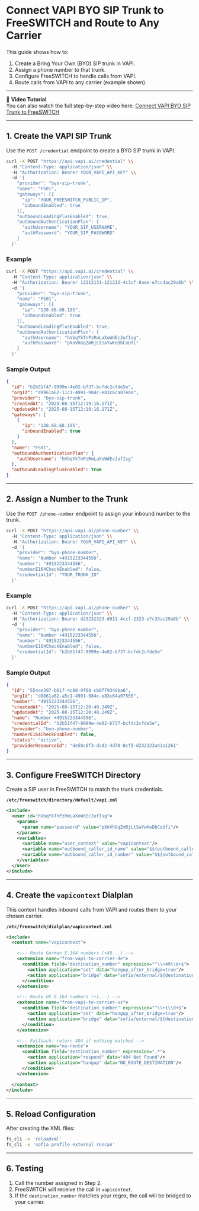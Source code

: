 # Connect VAPI BYO SIP Trunk to FreeSWITCH and Route to Any Carrier

This guide shows how to:
1. Create a Bring Your Own (BYO) SIP trunk in VAPI.
2. Assign a phone number to that trunk.
3. Configure FreeSWITCH to handle calls from VAPI.
4. Route calls from VAPI to any carrier (example shown).

---

🎥 **Video Tutorial**  
You can also watch the full step-by-step video here: [Connect VAPI BYO SIP Trunk to FreeSWITCH](https://www.youtube.com/watch?v=HkWcpuMrX7k&t=2s)

---



## 1. Create the VAPI SIP Trunk

Use the `POST /credential` endpoint to create a BYO SIP trunk in VAPI.

```bash
curl -X POST "https://api.vapi.ai/credential" \\
  -H "Content-Type: application/json" \\
  -H "Authorization: Bearer YOUR_VAPI_API_KEY" \\
  -d '{
    "provider": "byo-sip-trunk",
    "name": "FS01",
    "gateways": [{
      "ip": "YOUR_FREESWITCH_PUBLIC_IP",
      "inboundEnabled": true
    }],
    "outboundLeadingPlusEnabled": true,
    "outboundAuthenticationPlan": {
      "authUsername": "YOUR_SIP_USERNAME",
      "authPassword": "YOUR_SIP_PASSWORD"
    }
  }'
```

### **Example**
```bash
curl -X POST "https://api.vapi.ai/credential" \\
  -H "Content-Type: application/json" \\
  -H "Authorization: Bearer 12213131-121212-4c3cf-8aee-e7cc4ac29a0b" \\
  -d '{
    "provider": "byo-sip-trunk",
    "name": "FS01",
    "gateways": [{
      "ip": "138.68.68.195",
      "inboundEnabled": true
    }],
    "outboundLeadingPlusEnabled": true,
    "outboundAuthenticationPlan": {
      "authUsername": "hVbqYkTnPzRmLaXoWdEcJufIsg",
      "authPassword": "pXnVhGqZmRjLtSaYwKeDbCoUfi"
    }
  }'
```

### **Sample Output**
```json
{
  "id": "b2b51f47-9999e-4e02-b737-bcfdc2cfde5e",
  "orgId": "d9961a62-11c1-4991-984c-e83c6ca07eaa",
  "provider": "byo-sip-trunk",
  "createdAt": "2025-08-15T12:19:16.171Z",
  "updatedAt": "2025-08-15T12:19:16.171Z",
  "gateways": [
    {
      "ip": "138.68.68.195",
      "inboundEnabled": true
    }
  ],
  "name": "FS01",
  "outboundAuthenticationPlan": {
    "authUsername": "hVbqYkTnPzRmLaXoWdEcJufIsg"
  },
  "outboundLeadingPlusEnabled": true
}
```

---

## 2. Assign a Number to the Trunk

Use the `POST /phone-number` endpoint to assign your inbound number to the trunk.

```bash
curl -X POST "https://api.vapi.ai/phone-number" \\
  -H "Content-Type: application/json" \\
  -H "Authorization: Bearer YOUR_VAPI_API_KEY" \\
  -d '{
    "provider": "byo-phone-number",
    "name": "Number +4915223344556",
    "number": "4915223344556",
    "numberE164CheckEnabled": false,
    "credentialId": "YOUR_TRUNK_ID"
  }'
```

### **Example**
```bash
curl -X POST "https://api.vapi.ai/phone-number" \\
  -H "Content-Type: application/json" \\
  -H "Authorization: Bearer d23232323-d011-4ccf-2323-e7c33ac29a0b" \\
  -d '{
    "provider": "byo-phone-number",
    "name": "Number +4915223344556",
    "number": "4915223344556",
    "numberE164CheckEnabled": false,
    "credentialId": "b2b51f47-9999e-4e02-b737-bcfdc2cfde5e"
  }'
```

### **Sample Output**
```json
{
  "id": "554ae397-b61f-4c80-9f68-cb0f79349ba6",
  "orgId": "d8861a62-a5c1-4991-984c-e83c64a07555",
  "number": "4915223344556",
  "createdAt": "2025-08-15T12:20:48.249Z",
  "updatedAt": "2025-08-15T12:20:48.249Z",
  "name": "Number +4915223344556",
  "credentialId": "b2b51f47-9999e-4e02-b737-bcfdc2cfde5e",
  "provider": "byo-phone-number",
  "numberE164CheckEnabled": false,
  "status": "active",
  "providerResourceId": "de50c6f3-dc82-4d70-8cf5-d232323a41a1261"
}
```

---

## 3. Configure FreeSWITCH Directory

Create a SIP user in FreeSWITCH to match the trunk credentials.

**`/etc/freeswitch/directory/default/vapi.xml`**
```xml
<include>
  <user id="hVbqYkTnPzRmLaXoWdEcJufIsg">
    <params>
      <param name="password" value="pXnVhGqZmRjLtSaYwKeDbCoUfi"/>
    </params>
    <variables>
      <variable name="user_context" value="vapicontext"/>
      <variable name="outbound_caller_id_name" value="$${outbound_caller_name}"/>
      <variable name="outbound_caller_id_number" value="$${outbound_caller_id}"/>
    </variables>
  </user>
</include>
```

---

## 4. Create the `vapicontext` Dialplan

This context handles inbound calls from VAPI and routes them to your chosen carrier.

**`/etc/freeswitch/dialplan/vapicontext.xml`**
```xml
<include>
  <context name="vapicontext">

    <!-- Route German E.164 numbers (+49...) -->
    <extension name="from-vapi-to-carrier-de">
      <condition field="destination_number" expression="^\\+49\\d+$">
        <action application="set" data="hangup_after_bridge=true"/>
        <action application="bridge" data="sofia/external/${destination_number}@carrier.example.com"/>
      </condition>
    </extension>

    <!-- Route US E.164 numbers (+1...) -->
    <extension name="from-vapi-to-carrier-us">
      <condition field="destination_number" expression="^\\+1\\d+$">
        <action application="set" data="hangup_after_bridge=true"/>
        <action application="bridge" data="sofia/external/${destination_number}@carrier.example.com"/>
      </condition>
    </extension>

    <!-- Fallback: return 404 if nothing matched -->
    <extension name="no-route">
      <condition field="destination_number" expression=".*">
        <action application="respond" data="404 Not Found"/>
        <action application="hangup" data="NO_ROUTE_DESTINATION"/>
      </condition>
    </extension>

  </context>
</include>
```

---

## 5. Reload Configuration

After creating the XML files:

```bash
fs_cli -x 'reloadxml'
fs_cli -x 'sofia profile external rescan'
```

---

## 6. Testing

1. Call the number assigned in Step 2.  
2. FreeSWITCH will receive the call in `vapicontext`.  
3. If the `destination_number` matches your regex, the call will be bridged to your carrier.


